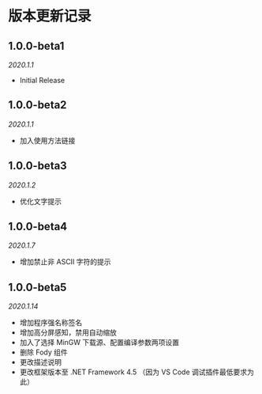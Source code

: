 # 版本更新记录

## 1.0.0-beta1

*2020.1.1*

- Initial Release

## 1.0.0-beta2

*2020.1.1*

- 加入使用方法链接

## 1.0.0-beta3

*2020.1.2*

- 优化文字提示

## 1.0.0-beta4

*2020.1.7*

- 增加禁止非 ASCII 字符的提示

## 1.0.0-beta5

*2020.1.14*

- 增加程序强名称签名
- 增加高分屏感知，禁用自动缩放
- 加入了选择 MinGW 下载源、配置编译参数两项设置
- 删除 Fody 组件
- 更改描述说明
- 更改框架版本至 .NET Framework 4.5 （因为 VS Code 调试插件最低要求为此）